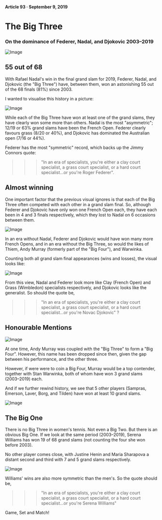 #### Article 93 · September 9, 2019

# The Big Three

### On the dominance of Federer, Nadal, and Djokovic 2003–2019

![Image](https://cdn-images-1.medium.com/max/800/1*yYMRYnGFG3LbHDbaou9C7A.jpeg)

## 55 out of 68

With Rafael Nadal's win in the final grand slam for 2019, Federer, Nadal, and Djokovic (the "Big Three") have, between them, won an astonishing 55 out of the 68 finals (81%) since 2003.

I wanted to visualise this history in a picture:

![Image](https://cdn-images-1.medium.com/max/800/1*C-cMMBDZbf6_q9nDAWjfrQ.png)

While each of the Big Three have won at least one of the grand slams, they have clearly won some more than others. Nadal is the most "asymmetric"; 12/19 or 63% grand slams have been the French Open. Federer clearly favours grass (8/20 or 40%), and Djokovic has dominated the Australian open (7/16 or 44%).

Federer has the most "symmetric" record, which backs up the Jimmy Connors quote:

>>> "In an era of specialists, you're either a clay court specialist, a grass court specialist, or a hard court specialist...or you're Roger Federer".

## Almost winning

One important factor that the previous visual ignores is that each of the Big Three often competed with each other in a grand slam final. So, although Federer and Djokovic have only won one French Open each, they have each been in 4 and 3 finals respectively, which they lost to Nadal on 6 occasions between them.

![Image](https://cdn-images-1.medium.com/max/800/1*WJvyWk7hIHel_DM2BhLwkA.png)

In an era without Nadal, Federer and Djokovic would have won many more French Opens, and in an era without the Big Three, so would the likes of Thiem, Andy Murray (formerly part of the "Big Four"), and Warwinka.

Counting both all grand slam final appearances (wins and losses), the visual looks like:

![Image](https://cdn-images-1.medium.com/max/800/1*4kh9hR7autCWRAGAkN97Tw.png)

From this view, Nadal and Federer look more like Clay (French Open) and Grass (Wimbledon) specialists respectively, and Djokovic looks like the generalist. So should the quote be,

>>> "In an era of specialists, you're either a clay court specialist, a grass court specialist, or a hard court specialist...or you're Novac Djokovic" ?

## Honourable Mentions

![Image](https://cdn-images-1.medium.com/max/800/1*dgrIvkz0eASx5vTAbJoXBA.png)

At one time, Andy Murray was coupled with the "Big Three" to form a "Big Four". However, this name has been dropped since then, given the gap between his performance, and the other three.

However, if were were to coin a Big Four, Murray would be a top contender, together with Stan Warwinka, both of whom have won 3 grand slams (2003–2019) each.

And if we further rewind history, we see that 5 other players (Sampras, Emerson, Laver, Borg, and Tilden) have won at least 10 grand slams.

![Image](https://cdn-images-1.medium.com/max/800/1*6-Zf6CUgPvxxYBQ5DBI15A.png)

## The Big One

There is no Big Three in women's tennis. Not even a Big Two. But there is an obvious Big One. If we look at the same period (2003–2019), Serena Williams has won 19 of 68 grand slams (not counting the four she won before 2003).

No other player comes close, with Justine Henin and Maria Sharapova a distant second and third with 7 and 5 grand slams respectively.

![Image](https://cdn-images-1.medium.com/max/800/1*xMPwRZDeex6aYzeC6TzyWw.png)

Williams' wins are also more symmetric than the men's. So the quote should be,

>>> "In an era of specialists, you're either a clay court specialist, a grass court specialist, or a hard court specialist...or you're Serena Williams"

Game, Set and Match!